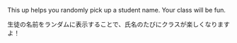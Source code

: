 This up helps you randomly pick up a student name.
Your class will be fun.

生徒の名前をランダムに表示することで、氏名のたびにクラスが楽しくなりますよ！
